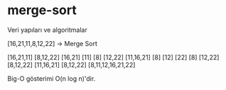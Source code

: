 # merge-sort
Veri yapıları ve algoritmalar

   [16,21,11,8,12,22] -> Merge Sort

   [16,21,11]  [8,12,22]
[16,21] [11]  [8] [12,22]
[11,16,21]   [8] [12] [22]
               [8] [12,22]
               [8,12,22]
[11,16,21] [8,12,22]
[8,11,12,16,21,22]

Big-O gösterimi O(n log n)'dir.